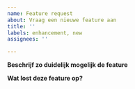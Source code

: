 ```yaml
---
name: Feature request
about: Vraag een nieuwe feature aan
title: ''
labels: enhancement, new
assignees: ''

---
```


**Beschrijf zo duidelijk mogelijk de feature**


**Wat lost deze feature op?**
